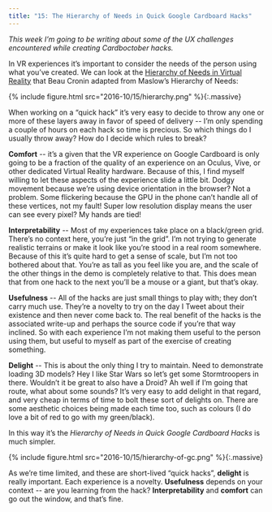 ```yaml
---
title: "15: The Hierarchy of Needs in Quick Google Cardboard Hacks"
---
```


_This week I’m going to be writing about some of the UX challenges encountered while creating Cardboctober hacks._

In VR experiences it’s important to consider the needs of the person using what you’ve created. We can look at the [Hierarchy of Needs in Virtual Reality](https://medium.com/@beaucronin/the-hierarchy-of-needs-in-virtual-reality-development-4333a4833acc) that Beau Cronin adapted from Maslow’s Hierarchy of Needs<!-- more -->:

{% include figure.html src="2016-10/15/hierarchy.png" %}{:.massive}

When working on a “quick hack” it’s very easy to decide to throw any one or more of these layers away in favor of speed of delivery -- I’m only spending a couple of hours on each hack so time is precious. So which things do I usually throw away? How do I decide which rules to break?

**Comfort** -- it’s a given that the VR experience on Google Cardboard is only going to be a fraction of the quality of an experience on an Oculus, Vive, or other dedicated Virtual Reality hardware. Because of this, I find myself willing to let these aspects of the experience slide a little bit. Dodgy movement because we’re using device orientation in the browser? Not a problem. Some flickering because the GPU in the phone can’t handle all of these vertices, not my fault! Super low resolution display means the user can see every pixel? My hands are tied!

**Interpretability** -- Most of my experiences take place on a black/green grid. There’s no context here, you’re just “in the grid”. I’m not trying to generate realistic terrains or make it look like you’re stood in a real room somewhere. Because of this it’s quite hard to get a sense of scale, but I’m not too bothered about that. You’re as tall as you feel like you are, and the scale of the other things in the demo is completely relative to that. This does mean that from one hack to the next you’ll be a mouse or a giant, but that’s okay.

**Usefulness** -- All of the hacks are just small things to play with; they don’t carry much use. They’re a novelty to try on the day I Tweet about their existence and then never come back to. The real benefit of the hacks is the associated write-up and perhaps the source code if you’re that way inclined. So with each experience I’m not making them useful to the person using them, but useful to myself as part of the exercise of creating something.

**Delight** -- This is about the only thing I try to maintain. Need to demonstrate loading 3D models? Hey I like Star Wars so let’s get some Stormtroopers in there. Wouldn’t it be great to also have a Droid? Ah well if I’m going that route, what about some sounds? It’s very easy to add delight in that regard, and very cheap in terms of time to bolt these sort of delights on. There are some aesthetic choices being made each time too, such as colours (I do love a bit of red to go with my green/black).

In this way it’s the _Hierarchy of Needs in Quick Google Cardboard Hacks_ is much simpler.

{% include figure.html src="2016-10/15/hierarchy-of-gc.png" %}{:.massive}

As we’re time limited, and these are short-lived “quick hacks”, **delight** is really important. Each experience is a novelty. **Usefulness** depends on your context -- are you learning from the hack? **Interpretability** and **comfort** can go out the window, and that’s fine.
